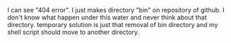 I can see "404 error". I just makes directory "bin" on repository of github. I don't know what happen under this water and never think about that directory. temporary solution is just that removal of bin directory and my shell script should move to another directory. 
